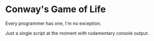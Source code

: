 # Conway's Game of Life

Every programmer has one, I'm no exception.

Just a single script at the moment with rudamentary console output.

